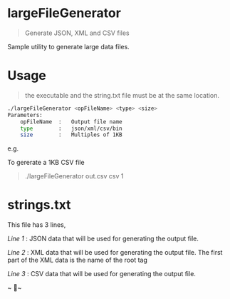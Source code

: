 # largeFileGenerator

> Generate JSON, XML and CSV files

Sample utility to generate large data files.

# Usage

> the executable and the string.txt file must be at the same location.

```sh
./largeFileGenerator <opFileName> <type> <size>
Parameters:
	opFileName  :	Output file name
	type        :	json/xml/csv/bin
	size        :	Multiples of 1KB
```

e.g.

To gererate a 1KB CSV file

> ./largeFileGenerator out.csv csv 1

# strings.txt

This file has 3 lines,

*Line 1* : JSON data that will be used for generating the output file.

*Line 2* : XML data that will be used for generating the output file. The first part of the XML data is the name of the root tag

*Line 3* : CSV data that will be used for generating the output file.

~ 🍻~